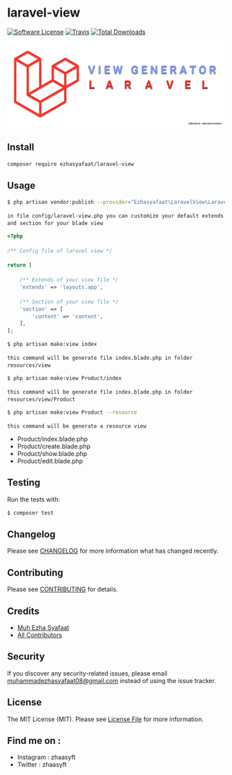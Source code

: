 # laravel-view

[![Software License](https://img.shields.io/badge/license-MIT-brightgreen.svg?style=flat-square)](LICENSE.md)
[![Travis](https://img.shields.io/travis/ezhasyafaat/laravel-view.svg?style=flat-square)]()
[![Total Downloads](https://img.shields.io/packagist/dt/ezhasyafaat/laravel-view.svg?style=flat-square)](https://packagist.org/packages/ezhasyafaat/laravel-view)

<p align="center">
    <img src="asset.png" alt="img-laravel-view">
</p>

## Install
`composer require ezhasyafaat/laravel-view`

## Usage
```bash
$ php artisan vendor:publish --provider="Ezhasyafaat\LaravelView\LaravelViewServiceProvider"
```

`in file config/laravel-view.php you can customize your default extends and section for your blade view`

```php
<?php

/** Config file of laravel view */

return [
    
    /** Extends of your view file */
    'extends' => 'layouts.app',

    /** Section of your view file */
    'section' => [
        'content' => 'content',
    ],
];
```

```bash
$ php artisan make:view index
```

`this command will be generate file index.blade.php in folder resources/view`

```bash
$ php artisan make:view Product/index
```

`this command will be generate file index.blade.php in folder resources/view/Product`

```bash
$ php artisan make:view Product --resource
```


`this command will be generate a resource view`
- Product/index.blade.php
- Product/create.blade.php
- Product/show.blade.php
- Product/edit.blade.php


## Testing
Run the tests with:

``` bash
$ composer test
```

## Changelog
Please see [CHANGELOG](CHANGELOG.md) for more information what has changed recently.

## Contributing
Please see [CONTRIBUTING](CONTRIBUTING.md) for details.

## Credits

- [Muh Ezha Syafaat](https://github.com/ezhasyafaat)
- [All Contributors](https://github.com/ezhasyafaat/laravel-view/contributors)

## Security
If you discover any security-related issues, please email muhammadezhasyafaat08@gmail.com instead of using the issue tracker.

## License
The MIT License (MIT). Please see [License File](/LICENSE.md) for more information.

## Find me on :
- Instagram : zhaasyft
- Twitter   : zhaasyft